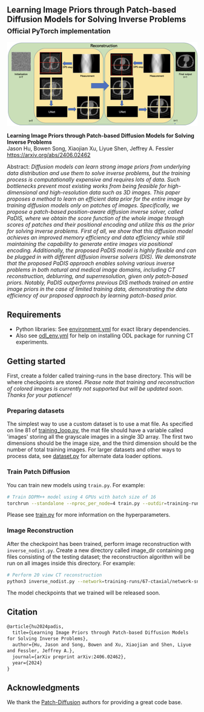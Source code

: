 ## Learning Image Priors through Patch-based Diffusion Models for Solving Inverse Problems<br><sub>Official PyTorch implementation</sub>

![Teaser image](./docs/reconstruction.png)

**Learning Image Priors through Patch-based Diffusion Models for Solving Inverse Problems**<br>
Jason Hu, Bowen Song, Xiaojian Xu, Liyue Shen, Jeffrey A. Fessler
<br>https://arxiv.org/abs/2406.02462 <br>

Abstract: *Diffusion models can learn strong image priors from underlying data distribution and use them to solve inverse problems, but the training process is computationally expensive and requires lots of data. Such bottlenecks prevent most existing works from being feasible for high-dimensional and high-resolution data such as 3D images. This paper proposes a method to learn an efficient data prior for the entire image by training diffusion models only on patches of images. Specifically, we propose a patch-based position-aware diffusion inverse solver, called PaDIS, where we obtain the score function of the whole image through scores of patches and their positional encoding and utilize this as the prior for solving inverse problems. First of all, we show that this diffusion model achieves an improved memory efficiency and data efficiency while still maintaining the capability to generate entire images via positional encoding. Additionally, the proposed PaDIS model is highly flexible and can be plugged in with different diffusion inverse solvers (DIS). We demonstrate that the proposed PaDIS approach enables solving various inverse problems in both natural and medical image domains, including CT reconstruction, deblurring, and superresolution, given only patch-based priors. Notably, PaDIS outperforms previous DIS methods trained on entire image priors in the case of limited training data, demonstrating the data efficiency of our proposed approach by learning patch-based prior.*


## Requirements
* Python libraries: See [environment.yml](./environment.yml) for exact library dependencies.
* Also see [odl_env.yml](./odlstuff/odl_env.yml) for help on installing ODL package for running CT experiments.

## Getting started
First, create a folder called training-runs in the base directory. This will be where checkpoints are stored.
*Please note that training and reconstruction of colored images is currently not supported but will be updated soon. Thanks for your patience!*

### Preparing datasets
The simplest way to use a custom dataset is to use a mat file. As specified on line 81 of [training_loop.py](./training/training_loop.py), the mat file should have a variable called 'images' storing all the grayscale images in a single 3D array. The first two dimensions should be the image size, and the third dimension should be the number of total training images. For larger datasets and other ways to process data, see [dataset.py](./training/dataset.py) for alternate data loader options.

### Train Patch Diffusion

You can train new models using `train.py`. For example:

```.bash
# Train DDPM++ model using 4 GPUs with batch size of 16
torchrun --standalone --nproc_per_node=4 train.py --outdir=training-runs --data=mydata --cond=0 --arch=ddpmpp --batch=16 --lr=1e-4 --dropout=0.05 --augment=0 --real_p=0.5 --padding=1 --tick=2 --snap=10 --pad_width=64

```

Please see [train.py](./train.py) for more information on the hyperparameters.

### Image Reconstruction

After the checkpoint has been trained, perform image reconstruction with `inverse_nodist.py`. Create a new directory called image_dir containing png files consisting of the testing dataset; the reconstruction algorithm will be run on all images inside this directory. For example:
```.bash
# Perform 20 view CT reconstruction
python3 inverse_nodist.py --network=training-runs/67-ctaxial/network-snapshot-000800.pkl --outdir=results --image_dir=image_dir --image_size=256 --views=20 --name=ct_parbeam --steps=100 --sigma_min=0.003 --sigma_max=10 --zeta=0.3 --pad=24 --psize=56

```

The model checkpoints that we trained will be released soon.

## Citation

```
@article{hu2024padis,
  title={Learning Image Priors through Patch-based Diffusion Models for Solving Inverse Problems},
  author={Hu, Jason and Song, Bowen and Xu, Xiaojian and Shen, Liyue and Fessler, Jeffrey A.},
  journal={arXiv preprint arXiv:2406.02462},
  year={2024}
}
```

## Acknowledgments

We thank the [Patch-Diffusion](https://github.com/Zhendong-Wang/Patch-Diffusion) authors for providing a great code base.
